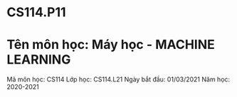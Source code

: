 # CS114.P11
# Tên môn học: Máy học - MACHINE LEARNING
Mã môn học: CS114
Lớp học: CS114.L21
Ngày bắt đầu: 01/03/2021
Năm học: 2020-2021

